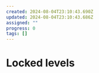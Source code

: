```yaml
---
created: 2024-08-04T23:10:43.690Z
updated: 2024-08-04T23:10:43.686Z
assigned: ""
progress: 0
tags: []
---
```


# Locked levels
